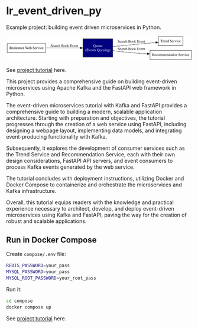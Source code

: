 # lr_event_driven_py

Example project: building event driven microservices in Python.

![Event Queue](https://raw.githubusercontent.com/Literank/lr_event_driven_go/main/diagrams/queue2.svg)

See [project tutorial](https://www.literank.com/project/19/intro) here.

This project provides a comprehensive guide on building event-driven microservices using Apache Kafka and the FastAPI web framework in Python.

The event-driven microservices tutorial with Kafka and FastAPI provides a comprehensive guide to building a modern, scalable application architecture. Starting with preparation and objectives, the tutorial progresses through the creation of a web service using FastAPI, including designing a webpage layout, implementing data models, and integrating event-producing functionality with Kafka.

Subsequently, it explores the development of consumer services such as the Trend Service and Recommendation Service, each with their own design considerations, FastAPI API servers, and event consumers to process Kafka events generated by the web service.

The tutorial concludes with deployment instructions, utilizing Docker and Docker Compose to containerize and orchestrate the microservices and Kafka infrastructure.

Overall, this tutorial equips readers with the knowledge and practical experience necessary to architect, develop, and deploy event-driven microservices using Kafka and FastAPI, paving the way for the creation of robust and scalable applications.

## Run in Docker Compose

Create `compose/.env` file:

```bash
REDIS_PASSWORD=your_pass
MYSQL_PASSWORD=your_pass
MYSQL_ROOT_PASSWORD=your_root_pass
```

Run it:

```bash
cd compose
docker compose up
```

See [project tutorial](https://www.literank.com/project/19/intro) here.
